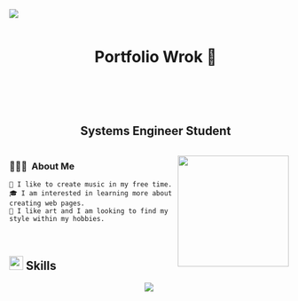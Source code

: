 <!--HTML-->
<img src="https://user-images.githubusercontent.com/73097560/115834477-dbab4500-a447-11eb-908a-139a6edaec5c.gif">

<div id="user-content-toc">
  <ul align="center">
      <header><h1 style="display: inline-block">Portfolio Wrok 🐸</h1></header>
  </ul>
</div>
<!--h1 without bottom border-->
<div id="user-content-toc">
  <ul align="center">
    <summary><h2 style="display: inline-block">Systems Engineer Student</h2></summary>
  </ul>
</div>

<picture> <img align="right" src="https://media1.tenor.com/m/YUzRkMOL-3EAAAAC/programming-computer-frog.gif" width = 200px></picture>
 <p align="left"></p>

<!--Mackdown-->
### 👨🏻‍💻 &nbsp;About Me

    🎸 I like to create music in my free time.
    🎓 I am interested in learning more about creating web pages.
    🎨 I like art and I am looking to find my style within my hobbies.

<!--HTML-->
<br> 

## <img src="https://media2.giphy.com/media/QssGEmpkyEOhBCb7e1/giphy.gif?cid=ecf05e47a0n3gi1bfqntqmob8g9aid1oyj2wr3ds3mg700bl&rid=giphy.gif" width ="25"><b> Skills</b>

<!--HTML-->
<!--technology icons-->
<p align="center",>
  <a href="https://skillicons.dev">
    <img src="https://skillicons.dev/icons?i=,cpp,github,html,js,py,vscode&perline=14"/>
  </a>
</p>
